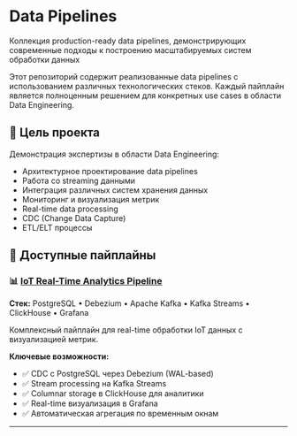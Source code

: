 # Data Pipelines

Коллекция production-ready data pipelines, демонстрирующих современные подходы к построению масштабируемых систем обработки данных

Этот репозиторий содержит реализованные data pipelines с использованием различных технологических стеков. Каждый пайплайн является полноценным решением для конкретных use cases в области Data Engineering.

## 🎯 Цель проекта

Демонстрация экспертизы в области Data Engineering:
- Архитектурное проектирование data pipelines
- Работа со streaming данными
- Интеграция различных систем хранения данных
- Мониторинг и визуализация метрик
- Real-time data processing
- CDC (Change Data Capture)
- ETL/ELT процессы

## 🚀 Доступные пайплайны

### 📊 [IoT Real-Time Analytics Pipeline](./iot-pipeline/README.md)

**Стек:** PostgreSQL • Debezium • Apache Kafka • Kafka Streams • ClickHouse • Grafana

Комплексный пайплайн для real-time обработки IoT данных с визуализацией метрик.

**Ключевые возможности:**
- ✅ CDC с PostgreSQL через Debezium (WAL-based)
- ✅ Stream processing на Kafka Streams
- ✅ Columnar storage в ClickHouse для аналитики
- ✅ Real-time визуализация в Grafana
- ✅ Автоматическая агрегация по временным окнам

---
